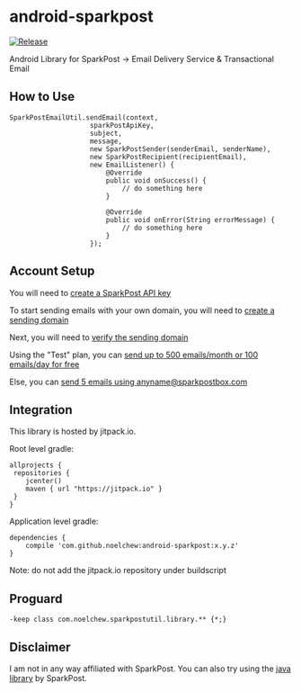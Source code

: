 # android-sparkpost

[![Release](https://jitpack.io/v/noelchew/android-sparkpost.svg)](https://jitpack.io/#noelchew/android-sparkpost)

Android Library for SparkPost -> Email Delivery Service & Transactional Email

## How to Use
```
SparkPostEmailUtil.sendEmail(context,
                    sparkPostApiKey,
                    subject,
                    message,
                    new SparkPostSender(senderEmail, senderName),
                    new SparkPostRecipient(recipientEmail),
                    new EmailListener() {
                        @Override
                        public void onSuccess() {
                            // do something here
                        }

                        @Override
                        public void onError(String errorMessage) {
                            // do something here
                        }
                    });
```
## Account Setup
You will need to [create a SparkPost API key](https://support.sparkpost.com/customer/portal/articles/1933377-create-api-keys)

To start sending emails with your own domain, you will need to [create a sending domain](https://support.sparkpost.com/customer/portal/articles/1933318-creating-sending-domains)

Next, you will need to [verify the sending domain](https://support.sparkpost.com/customer/portal/articles/1933360-verify-sending-domains)

Using the "Test" plan, you can [send up to 500 emails/month or 100 emails/day for free](https://www.sparkpost.com/pricing)

Else, you can [send 5 emails using anyname@sparkpostbox.com](https://developers.sparkpost.com/api/index#header-rate-limiting)

## Integration
This library is hosted by jitpack.io.

Root level gradle:
```
allprojects {
 repositories {
    jcenter()
    maven { url "https://jitpack.io" }
 }
}
```

Application level gradle:
```
dependencies {
    compile 'com.github.noelchew:android-sparkpost:x.y.z'
}
```
Note: do not add the jitpack.io repository under buildscript

## Proguard
```
-keep class com.noelchew.sparkpostutil.library.** {*;}
```

## Disclaimer
I am not in any way affiliated with SparkPost. You can also try using the [java library](https://github.com/SparkPost/java-sparkpost) by SparkPost.
